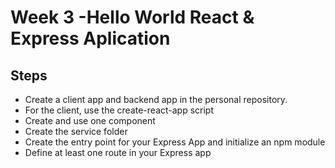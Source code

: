# Week 3 -Hello World React & Express Aplication

## Steps
* Create a client app and backend app in the personal repository.
* For the client, use the create-react-app script
* Create and use one component
* Create the service folder
* Create the entry point for your Express App and initialize an npm module
* Define at least one route in your Express app